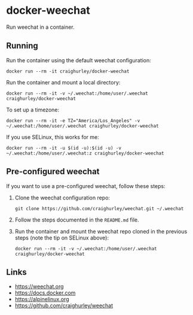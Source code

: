 # docker-weechat

Run weechat in a container.

## Running

Run the container using the default weechat configuration:

```
docker run --rm -it craighurley/docker-weechat
```

Run the container and mount a local directory:

```
docker run --rm -it -v ~/.weechat:/home/user/.weechat craighurley/docker-weechat
```

To set up a timezone:
```
docker run --rm -it -e TZ="America/Los_Angeles" -v ~/.weechat:/home/user/.weechat craighurley/docker-weechat
```

If you use SELinux, this works for me:

```
docker run --rm -it -u $(id -u):$(id -u) -v ~/.weechat:/home/user/.weechat:z craighurley/docker-weechat
```

## Pre-configured weechat

If you want to use a pre-configured weechat, follow these steps:

1. Clone the weechat configuration repo:

    ```
    git clone https://github.com/craighurley/weechat.git ~/.weechat
    ```

1. Follow the steps documented in the `README.md` file.

1. Run the container and mount the weechat repo cloned in the previous steps (note the tip on SELinux above):

    ```
    docker run --rm -it -v ~/.weechat:/home/user/.weechat craighurley/docker-weechat
    ```

## Links

* <https://weechat.org>
* <https://docs.docker.com>
* <https://alpinelinux.org>
* <https://github.com/craighurley/weechat>
